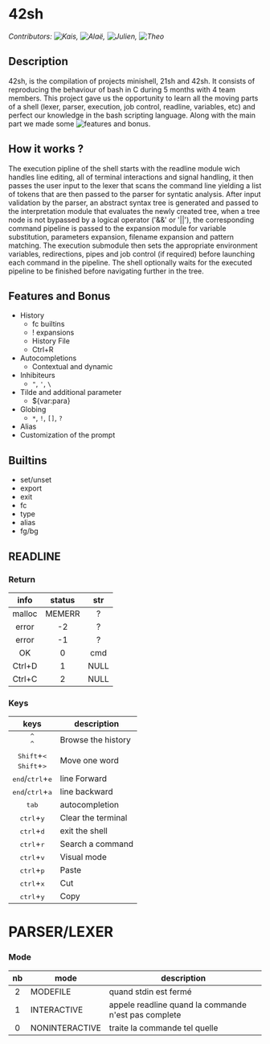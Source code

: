 # 42sh

*Contributors: ![Kais](https://github.com/kaistlili), ![Alaë](https://github.com/sawyerf), ![Julien](https://github.com/juhallyn), ![Theo](https://github.com/theduv)*

## Description
42sh, is the compilation of projects minishell, 21sh and 42sh. It consists of reproducing the behaviour of bash in C during 5 months with 4 team members. This project gave us the opportunity to learn all the moving parts of a shell (lexer, parser, execution, job control, readline, variables, etc) and perfect our knowledge in the bash scripting language. Along with the main part we made some ![features and bonus](#Features-and-Bonus).

## How it works ?
The execution pipline of the shell starts with the readline module wich handles line editing, all of terminal interactions and signal handling, it then passes the user input to the lexer that scans the command line yielding a list of tokens that are then passed to the parser for syntatic analysis. After input validation by the parser, an abstract syntax tree is generated and passed to the interpretation module that evaluates the newly created tree, when a tree node is not bypassed by a logical operator ('&&' or '||'), the corresponding command pipeline is passed to the expansion module for variable substitution, parameters expansion, filename expansion and pattern matching. The execution submodule then sets the appropriate environment variables, redirections, pipes and job control (if required) before launching each command in the pipeline. The shell optionally waits for the executed pipeline to be finished before navigating further in the tree.

## Features and Bonus
- History
  - fc builtins
  - ! expansions
  - History File
  - Ctrl+R
- Autocompletions
  - Contextual and dynamic
- Inhibiteurs
  - `"`, `'`, `\`
- Tilde and additional parameter
  - ${var:para}
- Globing
  - `*`, `!`, `[]`, `?`
- Alias
- Customization of the prompt

## Builtins
- set/unset
- export
- exit
- fc 
- type
- alias
- fg/bg

## READLINE
### Return
| info | status | str |
|:----:|:------:|:---:|
|malloc| MEMERR |  ?  |
|error |   -2   |  ?  |
|error |   -1   |  ?  |
|  OK  |    0   | cmd |
|Ctrl+D|    1   | NULL|
|Ctrl+C|    2   | NULL|

### Keys

|  keys                                | description        |
|:------------------------------------:|--------------------|
| <kbd>^</kbd><br><kbd>^</kbd>                         | Browse the history |
| <kbd>Shift</kbd>+<kbd><</kbd><br><kbd>Shift</kbd>+<kbd>></kbd><br>    | Move one word      |
| <kbd>end</kbd>/<kbd>ctrl</kbd>+<kbd>e</kbd>         | line Forward       |
| <kbd>end</kbd>/<kbd>ctrl</kbd>+<kbd>a</kbd>         | line backward      |
| <kbd>tab</kbd>                       | autocompletion     |
| <kbd>ctrl</kbd>+<kbd>y</kbd>         | Clear the terminal |
| <kbd>ctrl</kbd>+<kbd>d</kbd>         | exit the shell     |
| <kbd>ctrl</kbd>+<kbd>r</kbd>         | Search a command   |
| <kbd>ctrl</kbd>+<kbd>v</kbd>         | Visual mode        |
| <kbd>ctrl</kbd>+<kbd>p</kbd>         | Paste              |
| <kbd>ctrl</kbd>+<kbd>x</kbd>         | Cut                |
| <kbd>ctrl</kbd>+<kbd>y</kbd>         | Copy               |

# PARSER/LEXER
### Mode
|nb|      mode      |description|
|:-:|-|-|
|2 |    MODEFILE    |quand stdin est fermé|
|1 |   INTERACTIVE  |appele readline quand la commande n'est pas complete |
|0 | NONINTERACTIVE |traite la commande tel quelle |

